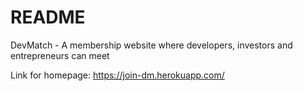 # README

DevMatch - A membership website where developers, investors and entrepreneurs can meet

Link for homepage: https://join-dm.herokuapp.com/
